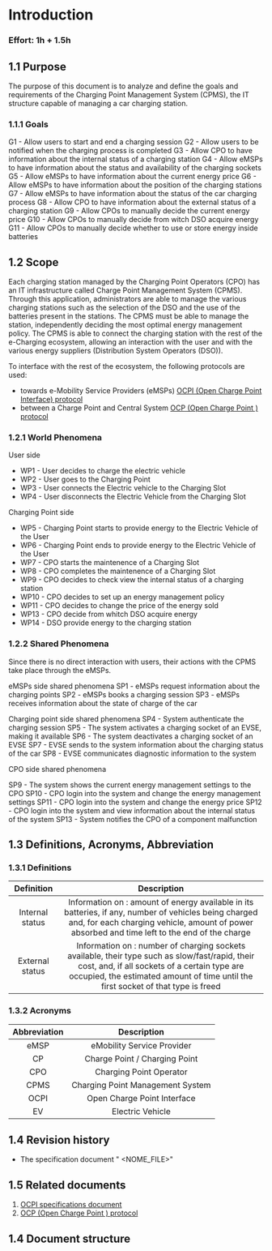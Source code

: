 # Introduction
### Effort: 1h + 1.5h

## 1.1 Purpose
The purpose of this document is to analyze and define the goals and requirements of the Charging Point Management System (CPMS), the IT structure capable of managing a car charging station.

### 1.1.1 Goals
G1 - Allow users to start and end a charging session
G2 - Allow users to be notified when the charging process is completed
G3 - Allow CPO to have information about the internal status of a charging station
G4 - Allow eMSPs to have information about the status and availability of the charging sockets
G5 - Allow eMSPs to have information about the current energy price
G6 - Allow eMSPs to have information about the position of the charging stations
G7 - Allow eMSPs to have information about the status of the car charging process 
G8 - Allow CPO to have information about the external status of a charging station
G9 - Allow CPOs to manually decide the current energy price
G10 - Allow CPOs to manually decide from witch DSO acquire energy 
G11 - Allow CPOs to manually decide whether to use or store energy inside batteries


## 1.2 Scope 

Each charging station managed by the Charging Point Operators (CPO) has an IT infrastructure called Charge Point Management System (CPMS). Through this application, administrators are able to manage the various charging stations such as the selection of the DSO and the use of the batteries present in the stations. The CPMS must be able to manage the station, independently deciding the most optimal energy management policy. The CPMS is able to connect the charging station with the rest of the e-Charging ecosystem, allowing an interaction with the user and with the various energy suppliers (Distribution System Operators (DSO)).


To interface with the rest of the ecosystem, the following protocols are used:
- towards e-Mobility Service Providers (eMSPs) [OCPI (Open Charge Point Interface) protocol](../Specs/OCPI-2.2.1.pdf) 
- between a Charge Point and Central System [OCP (Open Charge Point ) protocol](../Specs/ocpp-1.6.pdf.pdf) 


### 1.2.1 World Phenomena 

User side
- WP1 - User decides to charge the electric vehicle
- WP2 - User goes to the Charging Point
- WP3 - User connects the Electric vehicle to the Charging Slot
- WP4 - User disconnects the Electric Vehicle from the Charging Slot

Charging Point side
- WP5 - Charging Point starts to provide energy to the Electric Vehicle of the User
- WP6 - Charging Point ends to provide energy to the Electric Vehicle of the User
- WP7 - CPO starts the maintenence of a Charging Slot
- WP8 - CPO completes the maintenence of a Charging Slot
- WP9 - CPO decides to check view the internal status of a charging station
- WP10 - CPO decides to set up an energy management policy
- WP11 - CPO decides to change the price of the energy sold
- WP13 - CPO decide from whitch DSO acquire energy
- WP14 - DSO provide energy to the charging station        

### 1.2.2 Shared Phenomena
Since there is no direct interaction with users, their actions with the CPMS take place through the eMSPs.

eMSPs side shared phenomena
SP1 - eMSPs request information about the charging points
SP2 - eMSPs books a charging session 
SP3 - eMSPs receives information about the state of charge of the car

Charging point side shared phenomena
SP4 - System authenticate the charging session
SP5 - The system activates a charging socket of an EVSE, making it available
SP6 - The system deactivates a charging socket of an EVSE
SP7 - EVSE sends to the system information about the charging status of the car
SP8 - EVSE communicates diagnostic information to the system

CPO side shared phenomena

SP9 - The system shows the current energy management settings to the CPO
SP10 - CPO login into the system and change the energy management settings
SP11 - CPO login into the system and change the energy price
SP12 - CPO login into the system and view information about the internal status of the system
SP13 - System notifies the CPO of a component malfunction


## 1.3 Definitions, Acronyms, Abbreviation

### 1.3.1 Definitions
| Definition | Description |
| :---: | :---: |
| Internal status | Information on : amount of energy available in its batteries, if any,  number  of  vehicles  being  charged  and,  for  each  charging  vehicle,  amount  of  power absorbed and time left to the end of the charge |
| External status | Information on : number of charging sockets available, their type such as slow/fast/rapid, their cost, and, if all sockets of a certain type are occupied, the estimated amount of time until the first socket of that type is freed|



### 1.3.2 Acronyms
| Abbreviation | Description |
| :---: | :---: |
|eMSP | eMobility Service Provider |
|CP | Charge Point / Charging Point |
|CPO | Charging Point Operator 
|CPMS | Charging Point Management System
|OCPI | Open Charge Point Interface
|EV | Electric Vehicle

## 1.4 Revision history
- The specification document " <NOME_FILE>"
## 1.5 Related documents
1. [OCPI specifications document](../Specs/OCPI-2.2.1.pdf)
2. [OCP (Open Charge Point ) protocol](../Specs/ocpp-1.6.pdf.pdf) 

## 1.4 Document structure
